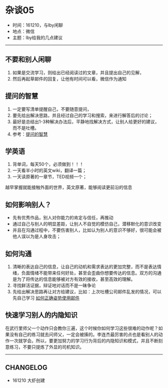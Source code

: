 # 杂谈05


- 时间：161210，与lby闲聊
- 地点：微信
- 主题：lby给我的几点建议

---

## 不要和别人闲聊

1. 如果是交流学习，则给出已经阅读过的文章，并且提出自己的见解，
2. 然后再起草邮件的回复，让他有时间可以看，微信作为通知



## 提问的智慧

1. 一定要写清单提醒自己，不要随意提问，
2. 要先给出解决思路，并且经过自己的学习和搜索，来进行解答后的讨论；
3. 最好是总结出1-3种解决办法后，平静地找解决方式，让别人给更好的建议，而不是吐槽。
4. 参考：[提问的智慧](http://www.jianshu.com/p/60dd8e9cd12f)

## 学英语

1. 背单词，每天50个，必须做到！！！
2. 一天看半小时的英文wiki，翻译一篇；
3. 一天读原著的一章节，TED视频一个；

越早掌握就能接触外面的世界，英文原著，能够阅读更前沿的信息

## 如何影响别人？

- 先有优秀作品，别人对你能力的肯定与信任，再推动
- 通过自己与别人的明显差距，让别人不自觉的模仿自己，潜移默化的意识改变
- 并且在沟通过程中，不要伤害别人，比如认为别人的意识不够好，很可能会被他人误以为是人身攻击；

## 如何沟通

1. 清晰的表达自己的信息，让自己的动机和需求表达的更加完整，而不是表达情绪，负面情绪不能带来任何好处，甚至会歪曲你想要传达的信息。双方的沟通是为了将传达的信息能够被对方有效的接收，甚至高效的理解。
3. 寻找鲜活证据，辩证地对话而不是一昧争论
4. 先给出解决思路再让对方给建议，比如：上次吐槽公司邮件乱发的情况，可以先自己学习 [如何正确姿势使用邮件](http://blog.zhgdg.org/2014-02/email-kaopulity-guider/)

## 快速学习别人的内隐知识

在武行里师父一个动作只会教你三遍，这个时候你如何学习这些很难的动作呢？如果没有自己的练习就去问师父，一定会被揍的。李连杰最厉害的点也是看别人的动作一次就学会。所以，要更加努力的学习行为背后的内隐知识和模式，并且不断刻意练习，不要只提炼了外显的司机知识。


---

## CHANGELOG

- 161210 大虾创建

